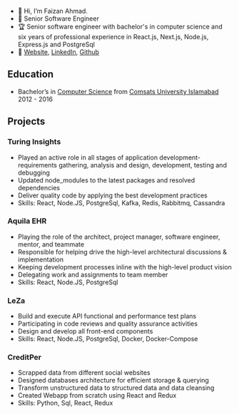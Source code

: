 - 👋 Hi, I’m Faizan Ahmad.
- 💼 Senior Software Engineer
- 🏆 Senior software engineer with bachelor's in computer science and six years of professional experience in React.js, Next.js, Node.js, Express.js and PostgreSql
- 🔗 [Website](http://faizan-ahmad.com), [LinkedIn](https://www.linkedin.com/in/faizan-ahmad-009/), [Github](https://github.com/faizan0009)

## Education
* Bachelor’s in [Computer Science](https://www.comsats.edu.pk/AcademicPrograms.aspx) from [Comsats University Islamabad](https://www.comsats.edu.pk)  2012 - 2016

## Projects
### Turing Insights
  - Played an active role in all stages of application development- requirements gathering, analysis and design, development, testing and debugging
  - Updated node_modules to the latest packages and resolved dependencies
  - Deliver quality code by applying the best development practices
  - Skills: React, Node.JS, PostgreSql, Kafka, Redis, Rabbitmq, Cassandra

### Aquila EHR
  - Playing the role of the architect, project manager, software engineer, mentor, and teammate
  - Responsible for helping drive the high-level architectural discussions & implementation
  - Keeping development processes inline with the high-level product vision
  - Delegating work and assignments to team member
  - Skills: React, Node.JS, PostgreSql
  
### LeZa
  - Build and execute API functional and performance test plans
  - Participating in code reviews and quality assurance activities
  - Design and develop all front-end components
  - Skills: React, Node.JS, PostgreSql, Docker, Docker-Compose

### CreditPer
  - Scrapped data from different social websites
  - Designed databases architecture for efficient storage & querying
  - Transform unstructured data to structured data and data cleansing
  - Created Webapp from scratch using React and Redux
  - Skills: Python, Sql, React, Redux
